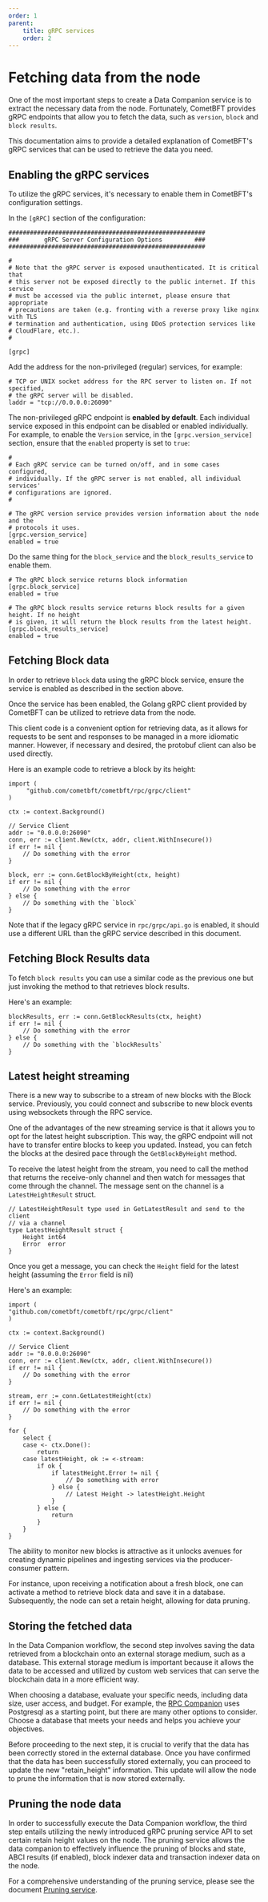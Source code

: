 ```yaml
---
order: 1
parent:
    title: gRPC services
    order: 2
---
```



# Fetching data from the node

One of the most important steps to create a Data Companion service is to extract the necessary data from the node.
Fortunately, CometBFT provides gRPC endpoints that allow you to fetch the data, such as `version`, `block` and
`block results`.

This documentation aims to provide a detailed explanation of CometBFT's gRPC services that can be used to retrieve
the data you need.

## Enabling the gRPC services

To utilize the gRPC services, it's necessary to enable them in CometBFT's configuration settings.

In the `[gRPC]` section of the configuration:
```
#######################################################
###       gRPC Server Configuration Options         ###
#######################################################

#
# Note that the gRPC server is exposed unauthenticated. It is critical that
# this server not be exposed directly to the public internet. If this service
# must be accessed via the public internet, please ensure that appropriate
# precautions are taken (e.g. fronting with a reverse proxy like nginx with TLS
# termination and authentication, using DDoS protection services like
# CloudFlare, etc.).
#

[grpc]
```

Add the address for the non-privileged (regular) services, for example:

```
# TCP or UNIX socket address for the RPC server to listen on. If not specified,
# the gRPC server will be disabled.
laddr = "tcp://0.0.0.0:26090"
```

The non-privileged gRPC endpoint is **enabled by default**. Each individual service exposed in this endpoint can be disabled
or enabled individually. For example, to enable the `Version` service, in the `[grpc.version_service]` section, ensure
that the `enabled` property is set to `true`:

```
#
# Each gRPC service can be turned on/off, and in some cases configured,
# individually. If the gRPC server is not enabled, all individual services'
# configurations are ignored.
#

# The gRPC version service provides version information about the node and the
# protocols it uses.
[grpc.version_service]
enabled = true
```

Do the same thing for the `block_service` and the `block_results_service` to enable them.

```
# The gRPC block service returns block information
[grpc.block_service]
enabled = true

# The gRPC block results service returns block results for a given height. If no height
# is given, it will return the block results from the latest height.
[grpc.block_results_service]
enabled = true
```

## Fetching **Block** data

In order to retrieve `block` data using the gRPC block service, ensure the service is enabled as described in the section above.

Once the service has been enabled, the Golang gRPC client provided by CometBFT can be utilized to retrieve data from the node.

This client code is a convenient option for retrieving data, as it allows for requests to be sent and responses to be
managed in a more idiomatic manner. However, if necessary and desired, the protobuf client can also be used directly.

Here is an example code to retrieve a block by its height:
```
import (
     "github.com/cometbft/cometbft/rpc/grpc/client"
)

ctx := context.Background()

// Service Client
addr := "0.0.0.0:26090"
conn, err := client.New(ctx, addr, client.WithInsecure())
if err != nil {
    // Do something with the error
}

block, err := conn.GetBlockByHeight(ctx, height)
if err != nil {
    // Do something with the error
} else {
    // Do something with the `block`
}

```

Note that if the legacy gRPC service in `rpc/grpc/api.go` is enabled, it should
use a different URL than the gRPC service described in this document.

## Fetching **Block Results** data

To fetch `block results` you can use a similar code as the previous one but just invoking the method to that retrieves
block results.

Here's an example:
```
blockResults, err := conn.GetBlockResults(ctx, height)
if err != nil {
    // Do something with the error
} else {
    // Do something with the `blockResults`
}

```

## Latest height streaming

There is a new way to subscribe to a stream of new blocks with the Block service. Previously, you could connect and
subscribe to new block events using websockets through the RPC service.

One of the advantages of the new streaming service is that it allows you to opt for the latest height subscription.
This way, the gRPC endpoint will not have to transfer entire blocks to keep you updated. Instead, you can fetch the
blocks at the desired pace through the `GetBlockByHeight` method.

To receive the latest height from the stream, you need to call the method that returns the receive-only channel and then
watch for messages that come through the channel. The message sent on the channel is a `LatestHeightResult` struct.

```
// LatestHeightResult type used in GetLatestResult and send to the client
// via a channel
type LatestHeightResult struct {
    Height int64
    Error  error
}
```

Once you get a message, you can check the `Height` field for the latest height (assuming the `Error` field is nil)

Here's an example:
```
import (
"github.com/cometbft/cometbft/rpc/grpc/client"
)

ctx := context.Background()

// Service Client
addr := "0.0.0.0:26090"
conn, err := client.New(ctx, addr, client.WithInsecure())
if err != nil {
    // Do something with the error
}

stream, err := conn.GetLatestHeight(ctx)
if err != nil {
    // Do something with the error
}

for {
    select {
    case <- ctx.Done():
        return
    case latestHeight, ok := <-stream:
        if ok {
            if latestHeight.Error != nil {
                // Do something with error
            } else {
                // Latest Height -> latestHeight.Height
            }
        } else {
            return
        }
    }
}
```

The ability to monitor new blocks is attractive as it unlocks avenues for creating dynamic pipelines and ingesting services
via the producer-consumer pattern.

For instance, upon receiving a notification about a fresh block, one can activate a method to retrieve block data and
save it in a database. Subsequently, the node can set a retain height, allowing for data pruning.

## Storing the fetched data

In the Data Companion workflow, the second step involves saving the data retrieved from a blockchain onto an external
storage medium, such as a database. This external storage medium is important because it allows the data to be accessed
and utilized by custom web services that can serve the blockchain data in a more efficient way.

When choosing a database, evaluate your specific needs, including data size, user access, and budget.
For example, the [RPC Companion](https://github.com/cometbft/rpc-companion) uses Postgresql as a starting point, but there
are many other options to consider. Choose a database that meets your needs and helps you achieve your objectives.

Before proceeding to the next step, it is crucial to verify that the data has been correctly stored in the external database.
Once you have confirmed that the data has been successfully stored externally, you can proceed to update the new "retain_height"
information. This update will allow the node to prune the information that is now stored externally.

## Pruning the node data

In order to successfully execute the Data Companion workflow, the third step entails utilizing the newly introduced
gRPC pruning service API to set certain retain height values on the node. The pruning service allows the data companion
to effectively influence the pruning of blocks and state, ABCI results (if enabled), block indexer data and transaction
indexer data on the node.

For a comprehensive understanding of the pruning service, please see the document
[Pruning service](./pruning.md).
